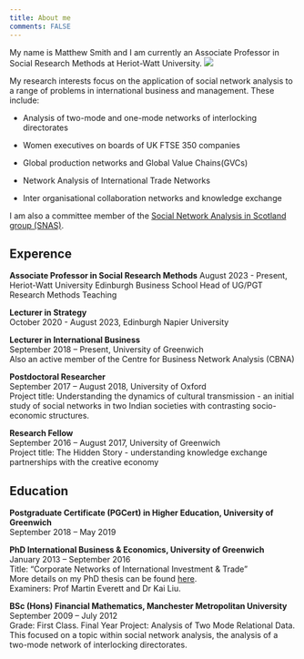 ```yaml
---
title: About me
comments: FALSE
---
```


My name is Matthew Smith and I am currently an Associate Professor in Social Research Methods at Heriot-Watt University. 
![](/page/about_files/PROFILE3.jpg)

My research interests focus on the application of social network analysis to a range of problems in international business and management. 
These include:

- Analysis of two-mode  and one-mode networks of interlocking directorates 

- Women executives on boards of UK FTSE 350 companies   

- Global production networks and Global Value Chains(GVCs)

- Network Analysis of International Trade Networks 

- Inter organisational collaboration networks and knowledge exchange

I am also a committee member of the [Social Network Analysis in Scotland group (SNAS)](https://www.sps.ed.ac.uk/research/research-project/social-network-analysis-scotland-group-snas).

## Experence  
**Associate Professor in Social Research Methods**
August 2023 - Present, Heriot-Watt University
Edinburgh Business School Head of UG/PGT Research Methods Teaching

**Lecturer in Strategy**  
October 2020 - August 2023, Edinburgh Napier University 

**Lecturer in International Business**  
September 2018 – Present, University of Greenwich   
Also an active member of the Centre for Business Network Analysis (CBNA)  

**Postdoctoral Researcher**  
September 2017 – August 2018, University of Oxford  
Project title: Understanding the dynamics of cultural transmission - an initial study of social networks in two Indian societies with contrasting socio-economic structures.   

**Research Fellow**  
September 2016 – August 2017, University of Greenwich  
Project title: The Hidden Story - understanding knowledge exchange partnerships with the creative economy  

## Education  
**Postgraduate Certificate (PGCert) in Higher Education, University of Greenwich**  
September 2018 – May 2019  

**PhD International Business & Economics, University of Greenwich**   
January 2013 – September 2016   
Title: “Corporate Networks of International Investment & Trade”  
More details on my PhD thesis can be found [here]().  
Examiners: Prof Martin Everett and Dr Kai Liu.  

**BSc (Hons) Financial Mathematics, Manchester Metropolitan University**  
September 2009 – July 2012  
Grade: First Class. Final Year Project: Analysis of Two Mode Relational Data. This focused on a topic within social network analysis, the analysis of a two-mode network of interlocking directorates.   


